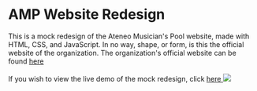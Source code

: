 <h1>AMP Website Redesign</h1>
This is a mock redesign of the Ateneo Musician's Pool website, made with HTML, CSS, and JavaScript. In no way, shape, or form, is this the official website of the organization. The organization's official website
can be found <a href="http://ateneomusicianspool.com" target="_blank" rel="noopener"> here </a> <br><br>
If you wish to view the live demo of the mock redesign, click <a href="https://bfgonzalez.github.io/amp-website" target="_blank" rel="noopener"> here </a>
<img src="https://lh3.googleusercontent.com/0Xrx1g1bQ-ui9c4Qxa21Pr-Fd7KcLiLR6Con438XmKFKRjDHJT7n_SyheWEULDo5YXd538oVft-fvk1CF2XVYaEMSRCWetYn5sNM0ZHG5Uhcf1Q5_MNfTN5Jf8B1d7AwDpPMcZkM2g=w2400">

